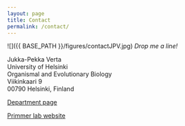 ```yaml
---
layout: page
title: Contact
permalink: /contact/
---
```


![]({{ BASE_PATH }}/figures/contactJPV.jpg)
*Drop me a line!*  

Jukka-Pekka Verta  
University of Helsinki  
Organismal and Evolutionary Biology  
Viikinkaari 9  
00790 Helsinki, Finland

[Department page](https://tuhat.helsinki.fi/portal/en/persons/jukkapekka-verta(7473540f-fa03-4b33-9e49-ace212d0aabd).html)  

[Primmer lab website](http://www.helsinki.fi/evolution-conservation-and-genomics)
